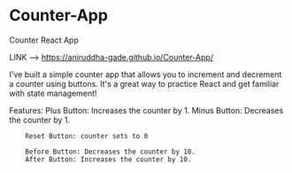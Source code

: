 # Counter-App
Counter React App

LINK -->   https://aniruddha-gade.github.io/Counter-App/ 

I've built a simple counter app that allows you to increment and decrement a counter using buttons. It's a great way to practice React and get familiar with state management!

Features:
        Plus Button: Increases the counter by 1.
        Minus Button: Decreases the counter by 1.

        Reset Button: counter sets to 0

        Before Button: Decreases the counter by 10.
        After Button: Increases the counter by 10.
